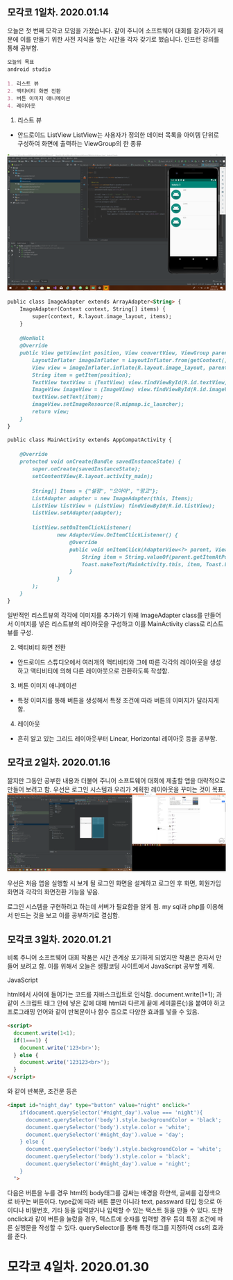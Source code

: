 ## 모각코 1일차. 2020.01.14

오늘은 첫 번째 모각코 모임을 가졌습니다.
같이 주니어 소프트웨어 대회를 참가하기 때문에 이를 만들기 위한 사전 지식을 쌓는 시간을 각자 갖기로 했습니다.
인프런 강의를 통해 공부함.

```markdown
오늘의 목표
android studio

1. 리스트 뷰
2. 액티비티 화면 전환
3. 버튼 이미지 애니메이션
4. 레이아웃
```

1. 리스트 뷰
- 안드로이드 ListView ListView는 사용자가 정의한 데이터 목록을 아이템 단위로 구성하여 화면에 출력하는 ViewGroup의 한 종류

![listView](./1.png)

```markdown
public class ImageAdapter extends ArrayAdapter<String> {
    ImageAdapter(Context context, String[] items) {
        super(context, R.layout.image_layout, items);
    }

    @NonNull
    @Override
    public View getView(int position, View convertView, ViewGroup parent) {
        LayoutInflater imageInflater = LayoutInflater.from(getContext());
        View view = imageInflater.inflate(R.layout.image_layout, parent, false);
        String item = getItem(position);
        TextView textView = (TextView) view.findViewById(R.id.textView);
        ImageView imageView = (ImageView) view.findViewById(R.id.imageView);
        textView.setText(item);
        imageView.setImageResource(R.mipmap.ic_launcher);
        return view;
    }
}
```
```markdown
public class MainActivity extends AppCompatActivity {

    @Override
    protected void onCreate(Bundle savedInstanceState) {
        super.onCreate(savedInstanceState);
        setContentView(R.layout.activity_main);

        String[] Items = {"설정", "으아아", "망고"};
        ListAdapter adapter = new ImageAdapter(this, Items);
        ListView listView = (ListView) findViewById(R.id.listView);
        listView.setAdapter(adapter);

        listView.setOnItemClickListener(
                new AdapterView.OnItemClickListener() {
                    @Override
                    public void onItemClick(AdapterView<?> parent, View view, int position, long id) {
                        String item = String.valueOf(parent.getItemAtPosition(position));
                        Toast.makeText(MainActivity.this, item, Toast.LENGTH_SHORT).show();
                    }
                }
        );
    }
}
```

일반적인 리스트뷰의 각각에 이미지를 추가하기 위해 ImageAdapter class를 만들어서 이미지를 넣은 리스트뷰의 레이아웃을 구성하고 이를 MainActivity class로 리스트뷰를 구성.

2. 액티비티 화면 전환
- 안드로이드 스튜디오에서 여러개의 액티비티와 그에 따른 각각의 레이아웃을 생성하고 액티비티에 의해 다른 레이아웃으로 전환하도록 작성함.

3. 버튼 이미지 애니메이션
- 특정 이미지를 통해 버튼을 생성해서 특정 조건에 따라 버튼의 이미지가 달라지게 함.

4. 레이아웃
- 흔히 알고 있는 그리드 레이아웃부터 Linear, Horizontal 레이아웃 등을 공부함.


## 모각코 2일차. 2020.01.16

짦지만 그동안 공부한 내용과 더불어 주니어 소프트웨어 대회에 제출할 앱을 대략적으로 만들어 보려고 함.
우선은 로그인 시스템과 우리가 계획한 레이아웃을 꾸미는 것이 목표.
![눈물](./2.png)

우선은 처음 앱을 실행할 시 보게 될 로그인 화면을 설계하고 로그인 후 화면, 회원가입 화면과 각각의 화면전환 기능을 넣음.

로그인 시스템을 구현하려고 하는데 서버가 필요함을 알게 됨.
my sql과 php를 이용해서 만드는 것을 보고 이를 공부하기로 결심함.

## 모각코 3일차. 2020.01.21

비록 주니어 소프트웨어 대회 작품은 시간 관계상 포기하게 되었지만 작품은 혼자서 만들어 보려고 함.
이를 위해서 오늘은 생활코딩 사이트에서 JavaScript 공부할 계획.

JavaScript

html에서 <script></script> 사이에 들어가는 코드를 자바스크립트로 인식함.
document.write(1+1); 과 같이 스크립트 태그 안에 넣은 값에 대해 html과 다르게 끝에 세미콜론(;)을 붙여야 하고
프로그래밍 언어와 같이 반복문이나 함수 등으로 다양한 효과를 넣을 수 있음.
```markdown
<script>
  document.write(1<1);
  if(1===1) {
    document.write('123<br>');
  } else {
    document.write('123123<br>');
  }
</script>
```
와 같이 반복문, 조건문 등은 

```markdown
<input id="night_day" type="button" value="night" onclick="
    if(document.querySelector('#night_day').value === 'night'){
      document.querySelector('body').style.backgroundColor = 'black';
      document.querySelector('body').style.color = 'white';
      document.querySelector('#night_day').value = 'day';
    } else {
      document.querySelector('body').style.backgroundColor = 'white';
      document.querySelector('body').style.color = 'black';
      document.querySelector('#night_day').value = 'night';
    }
  ">
```
다음은 버튼을 누를 경우 html의 body태그를 감싸는 배경을 하얀색, 글씨를 검정색으로 바꾸는 버튼이다.
type값에 따라 버튼 뿐만 아니라 text, passward 타입 등으로 아이디나 비밀번호, 기타 등을 입력받거나 입력할 수 있는 택스트 등을 만들 수 있다.
또한 onclick과 같이 버튼을 눌렀을 경우, 텍스트에 숫자를 입력할 경우 등의 특정 조건에 따른 실행문을 작성할 수 있다.
querySelector를 통해 특정 태그를 지정하여 css의 효과를 준다.


# 모각코 4일차. 2020.01.30
